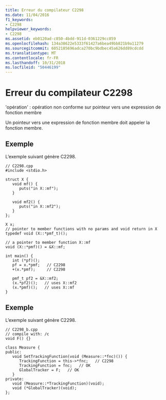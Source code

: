 ```yaml
---
title: Erreur du compilateur C2298
ms.date: 11/04/2016
f1_keywords:
- C2298
helpviewer_keywords:
- C2298
ms.assetid: eb0120ad-c850-4bdd-911d-0361229cc859
ms.openlocfilehash: 134a38622e5333f61427a6bea49bb821b9a11279
ms.sourcegitcommit: 6052185696adca270bc9bdbec45a626dd89cdcdd
ms.translationtype: MT
ms.contentlocale: fr-FR
ms.lasthandoff: 10/31/2018
ms.locfileid: "50446199"
---
```

# <a name="compiler-error-c2298"></a>Erreur du compilateur C2298

'opération' : opération non conforme sur pointeur vers une expression de fonction membre

Un pointeur vers une expression de fonction membre doit appeler la fonction membre.

## <a name="example"></a>Exemple

L’exemple suivant génère C2298.

```
// C2298.cpp
#include <stdio.h>

struct X {
   void mf() {
      puts("in X::mf");
   }

   void mf2() {
      puts("in X::mf2");
   }
};

X x;
// pointer to member functions with no params and void return in X
typedef void (X::*pmf_t)();

// a pointer to member function X::mf
void (X::*pmf)() = &X::mf;

int main() {
   int (*pf)();
   pf = x.*pmf;   // C2298
   +(x.*pmf);     // C2298

   pmf_t pf2 = &X::mf2;
   (x.*pf2)();   // uses X::mf2
   (x.*pmf)();   // uses X::mf
}
```

## <a name="example"></a>Exemple

L’exemple suivant génère C2298.

```
// C2298_b.cpp
// compile with: /c
void F() {}

class Measure {
public:
   void SetTrackingFunction(void (Measure::*fnc)()) {
      TrackingFunction = this->*fnc;   // C2298
      TrackingFunction = fnc;   // OK
      GlobalTracker = F;   // OK
   }
private:
   void (Measure::*TrackingFunction)(void);
   void (*GlobalTracker)(void);
};
```